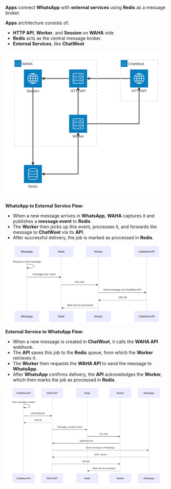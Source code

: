 <div></div>

**Apps** connect **WhatsApp** with **external services** using **Redis** as a message broker. 

**Apps** architecture consists of:
- **HTTP API**, **Worker**, and **Session** on **WAHA** side
- **Redis** acts as the central message broker.
- **External Services**, like **ChatWoot**

<img src="screenshots/apps-overview.svg">

[//]: # (```kroki {type=mermaid})

[//]: # (architecture-beta)

[//]: # (    group waha&#40;cloud&#41;[WAHA])

[//]: # (        service api&#40;server&#41;[HTTP API] in waha)

[//]: # (        service worker&#40;server&#41;[Worker] in waha)

[//]: # (        service session&#40;internet&#41;[Session] in waha)

[//]: # (    service redis&#40;database&#41;[Redis])

[//]: # ()
[//]: # (    group app&#40;cloud&#41;[ChatWoot] )

[//]: # (        service 3api&#40;internet&#41;[HTTP API] in app)

[//]: # ()
[//]: # (    api:L --> R:session)

[//]: # (    redis:R <--> B:worker)

[//]: # (    redis:T <-- B:session)

[//]: # (    3api:L --> R:api)

[//]: # (    worker:R --> B:3api)

[//]: # (    worker:T --> B:api)

[//]: # (```)

**WhatsApp to External Service Flow**:
- When a new message arrives in **WhatsApp**, **WAHA** captures it and publishes a **message event** to **Redis**. 
- The **Worker** then picks up this event, processes it, and forwards the message to **ChatWoot** via its **API**. 
- After successful delivery, the job is marked as processed in **Redis**.

<img src="screenshots/apps-whatsapp-to-external.svg">

[//]: # (```kroki {type=mermaid})

[//]: # (sequenceDiagram)

[//]: # (    participant WA_Session as WhatsApp)

[//]: # (    participant Redis as Redis)

[//]: # (    participant Worker as Worker)

[//]: # (    participant ChatWoot as ChatWoot API)

[//]: # ()
[//]: # (    WA_Session ->> WA_Session: Receive a new message)

[//]: # (    WA_Session ->> Redis: 'message.any' event)

[//]: # (    Redis ->> Worker: Fire Job)

[//]: # (    Worker ->> ChatWoot: Send message via ChatWoot API)

[//]: # (    ChatWoot -->> Worker: 200 OK)

[//]: # (    Worker -->> Redis: Mark job as processed)

[//]: # (```)

**External Service to WhatsApp Flow**:
- When a new message is created in **ChatWoot**, it calls the **WAHA API** webhook. 
- The **API** saves this job to the **Redis** queue, from which the **Worker** retrieves it. 
- The **Worker** then requests the **WAHA API** to send the message to **WhatsApp**. 
- After **WhatsApp** confirms delivery, the **API** acknowledges the **Worker**, which then marks the job as processed in **Redis**.

<img src="screenshots/apps-external-to-whatsapp.svg">

[//]: # (```kroki {type=mermaid})

[//]: # (sequenceDiagram)

[//]: # (    participant ChatWoot as ChatWoot API)

[//]: # (    participant WA_API as WAHA API)

[//]: # (    participant Redis as Redis)

[//]: # (    participant Worker as Worker)

[//]: # (    participant WA_Session as WhatsApp)

[//]: # ()
[//]: # (    ChatWoot ->> ChatWoot: New message created)

[//]: # (    ChatWoot ->> WA_API: Call Webhook)

[//]: # (    WA_API -->> ChatWoot: 200 OK)

[//]: # (    WA_API ->> Redis: 'message_created' event)

[//]: # (    Redis ->> Worker: Fire Job)

[//]: # (    Worker ->> WA_API: /api/sendText)

[//]: # (    WA_API ->> WA_Session: Send message to WhatsApp)

[//]: # (    WA_Session -->> WA_API: ACK: Server)

[//]: # (    WA_API -->> Worker: 200 OK)

[//]: # (    Worker -->> Redis: Mark job as processed)

[//]: # (```)

